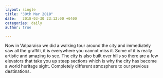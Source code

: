 ```yaml
---
layout: single
title: "30th Mar 2018"
date:   2018-03-30 23:12:00 +0400
categories: daily
author: true

---
```


Now in Valparaiso we did a walking tour around the city and immediately saw all the graffiti, it is everywhere you cannot miss it. Some of it is really artistic and amazing to see. The city is also built over hills so there are a few elevators that take you up steep sections which is why the city has become a world heritage sight. Completely different atmosphere to our previous destinations.
